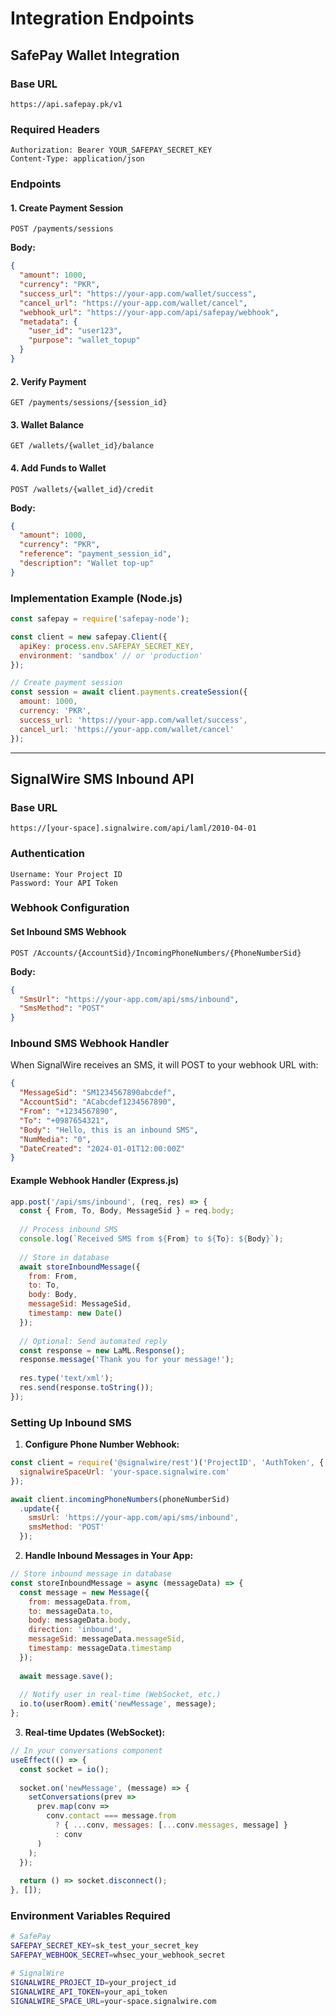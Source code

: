 # Integration Endpoints

## SafePay Wallet Integration

### Base URL
```
https://api.safepay.pk/v1
```

### Required Headers
```
Authorization: Bearer YOUR_SAFEPAY_SECRET_KEY
Content-Type: application/json
```

### Endpoints

#### 1. Create Payment Session
```http
POST /payments/sessions
```

**Body:**
```json
{
  "amount": 1000,
  "currency": "PKR",
  "success_url": "https://your-app.com/wallet/success",
  "cancel_url": "https://your-app.com/wallet/cancel",
  "webhook_url": "https://your-app.com/api/safepay/webhook",
  "metadata": {
    "user_id": "user123",
    "purpose": "wallet_topup"
  }
}
```

#### 2. Verify Payment
```http
GET /payments/sessions/{session_id}
```

#### 3. Wallet Balance
```http
GET /wallets/{wallet_id}/balance
```

#### 4. Add Funds to Wallet
```http
POST /wallets/{wallet_id}/credit
```

**Body:**
```json
{
  "amount": 1000,
  "currency": "PKR",
  "reference": "payment_session_id",
  "description": "Wallet top-up"
}
```

### Implementation Example (Node.js)
```javascript
const safepay = require('safepay-node');

const client = new safepay.Client({
  apiKey: process.env.SAFEPAY_SECRET_KEY,
  environment: 'sandbox' // or 'production'
});

// Create payment session
const session = await client.payments.createSession({
  amount: 1000,
  currency: 'PKR',
  success_url: 'https://your-app.com/wallet/success',
  cancel_url: 'https://your-app.com/wallet/cancel'
});
```

---

## SignalWire SMS Inbound API

### Base URL
```
https://[your-space].signalwire.com/api/laml/2010-04-01
```

### Authentication
```
Username: Your Project ID
Password: Your API Token
```

### Webhook Configuration

#### Set Inbound SMS Webhook
```http
POST /Accounts/{AccountSid}/IncomingPhoneNumbers/{PhoneNumberSid}
```

**Body:**
```json
{
  "SmsUrl": "https://your-app.com/api/sms/inbound",
  "SmsMethod": "POST"
}
```

### Inbound SMS Webhook Handler

When SignalWire receives an SMS, it will POST to your webhook URL with:

```json
{
  "MessageSid": "SM1234567890abcdef",
  "AccountSid": "ACabcdef1234567890",
  "From": "+1234567890",
  "To": "+0987654321",
  "Body": "Hello, this is an inbound SMS",
  "NumMedia": "0",
  "DateCreated": "2024-01-01T12:00:00Z"
}
```

#### Example Webhook Handler (Express.js)
```javascript
app.post('/api/sms/inbound', (req, res) => {
  const { From, To, Body, MessageSid } = req.body;
  
  // Process inbound SMS
  console.log(`Received SMS from ${From} to ${To}: ${Body}`);
  
  // Store in database
  await storeInboundMessage({
    from: From,
    to: To,
    body: Body,
    messageSid: MessageSid,
    timestamp: new Date()
  });
  
  // Optional: Send automated reply
  const response = new LaML.Response();
  response.message('Thank you for your message!');
  
  res.type('text/xml');
  res.send(response.toString());
});
```

### Setting Up Inbound SMS

1. **Configure Phone Number Webhook:**
```javascript
const client = require('@signalwire/rest')('ProjectID', 'AuthToken', {
  signalwireSpaceUrl: 'your-space.signalwire.com'
});

await client.incomingPhoneNumbers(phoneNumberSid)
  .update({
    smsUrl: 'https://your-app.com/api/sms/inbound',
    smsMethod: 'POST'
  });
```

2. **Handle Inbound Messages in Your App:**
```javascript
// Store inbound message in database
const storeInboundMessage = async (messageData) => {
  const message = new Message({
    from: messageData.from,
    to: messageData.to,
    body: messageData.body,
    direction: 'inbound',
    messageSid: messageData.messageSid,
    timestamp: messageData.timestamp
  });
  
  await message.save();
  
  // Notify user in real-time (WebSocket, etc.)
  io.to(userRoom).emit('newMessage', message);
};
```

3. **Real-time Updates (WebSocket):**
```javascript
// In your conversations component
useEffect(() => {
  const socket = io();
  
  socket.on('newMessage', (message) => {
    setConversations(prev => 
      prev.map(conv => 
        conv.contact === message.from 
          ? { ...conv, messages: [...conv.messages, message] }
          : conv
      )
    );
  });
  
  return () => socket.disconnect();
}, []);
```

### Environment Variables Required

```bash
# SafePay
SAFEPAY_SECRET_KEY=sk_test_your_secret_key
SAFEPAY_WEBHOOK_SECRET=whsec_your_webhook_secret

# SignalWire
SIGNALWIRE_PROJECT_ID=your_project_id
SIGNALWIRE_API_TOKEN=your_api_token
SIGNALWIRE_SPACE_URL=your-space.signalwire.com
```
